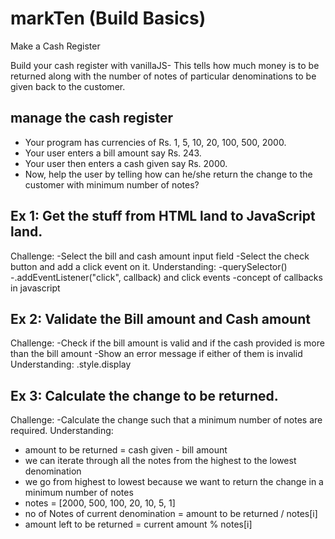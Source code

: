# markTen (Build Basics)
Make a Cash Register

Build your cash register with vanillaJS- This tells how much money is to be returned along with the number of notes of particular denominations to be given back to the customer.

## manage the cash register
- Your program has currencies of Rs. 1, 5, 10, 20, 100, 500, 2000.
- Your user enters a bill amount say Rs. 243.
- Your user then enters a cash given say Rs. 2000.
- Now, help the user by telling how can he/she return the change to the customer with minimum number of notes?

## Ex 1: Get the stuff from HTML land to JavaScript land.
Challenge:
-Select the bill and cash amount input field
-Select the check button and add a click event on it.
Understanding:
-querySelector()
-.addEventListener("click", callback) and click events
-concept of callbacks in javascript

## Ex 2: Validate the Bill amount and Cash amount
Challenge:
-Check if the bill amount is valid and if the cash provided is more than the bill amount
-Show an error message if either of them is invalid
Understanding:
<yourbuttonvariable>.style.display
  
## Ex 3: Calculate the change to be returned.
Challenge:
-Calculate the change such that a minimum number of notes are required.
Understanding:
- amount to be returned = cash given - bill amount
- we can iterate through all the notes from the highest to the lowest denomination
- we go from highest to lowest because we want to return the change in a minimum number of notes
- notes = [2000, 500, 100, 20, 10, 5, 1]
- no of Notes of current denomination = amount to be returned / notes[i]
- amount left to be returned = current amount % notes[i]
